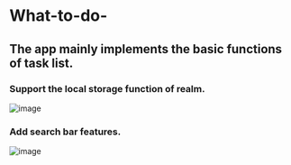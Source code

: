 # What-to-do-
## The app mainly implements the basic functions of task list. 

### Support the local storage function of realm.
![image](https://github.com/universe-tong/What-to-do-/images/截屏2020-02-01上午12.01.36.png)

### Add search bar features.
![image](https://github.com/universe-tong/What-to-do-/images/截屏2020-02-01下午4.01.50.png)


 

